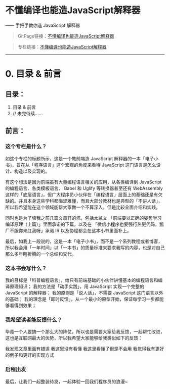 # 不懂编译也能造JavaScript解释器
—— 手把手教你造 JavaScript 解释器

> GitPage链接：[不懂编译也能造JavaScript解释器](https://overwatcherx.github.io/javascript-interpreter/)

> 专栏链接：[不懂编译也能造JavaScript解释器](https://zhuanlan.zhihu.com/p/99092923)

---
# 0. 目录 & 前言

## 目录：

1. 目录 & 前言
2. // 未完待续……

## 前言：

### 这个专栏是什么？

如这个专栏的标题所示，这是一个教前端造 JavaScript 解释器的一本「电子小书」，旨在从「程序语言」这个宏观的角度来看待 JavaScript 这门语言是怎么设计、构造以及实现的。

有这个想法是因为前端虽有大量编程语言相关的应用，从各类编译到 JavaScript 的编程语言、各类模板语言、 Babel 和 Uglify 等转换器甚至还有 WebAssembly 这样的「底层语言」，但广大程序员小伙伴在「编程语言」层面上的基础还是有欠缺的。并且本身这些学科都晦涩难懂，而且大部分教材也是典型的「不讲人话」，所以我希望能在这个领域能帮大家做一个不算深入，但是比较全面介绍和实践。

同时也是为了填我之前几篇文章开的坑，包括太监文 「前端要以正确的姿势学习编译原理（上篇）」里面承诺的下篇，以及在 「微信小程序也要强行热更代码，鹅厂不服你来肛我呀」承诺 IR 以及协程都会在这本小书里面补上。

最后，如我上一段说的，这是一本「电子小书」，而不是一个系列教程或者博客，所以我会用「一年时间」以「一本书」的质量标准来要求我写的内容，也是对自己那么多年瞎折腾的一个总结和交代。


### 这本书会写什么？

我的目标是「科普编程语言」，给只有前端基础的小伙伴讲懂基本的编程语言和编译原理知识；
我的方法是「动手实践」，用 JavaScript 实现一个完整的 JavaScript 的解释器；
我的原则是「说人话」，不需要 JavaScript 这门语言以外的基础；
我的理念是「即时反馈」，从一个最小的原型开始，保证每学习一步都能够看得到效果；

### 我希望读者能反馈什么？

毕竟一个人要搞一个那么大的阵仗，所以也是需要大家给我反馈，一起帮忙改进，这也是互联网最大的优势，所以我希望大家能够给我类似如下的反馈：

我发现文章里面有错误
我这里没有看懂
我这里看懂了但是不会用
我觉得我有更好的例子和更好的实现方式

### 启程出发

最后，让我们一起整装待发，一起体验一回我们程序员的浪漫~